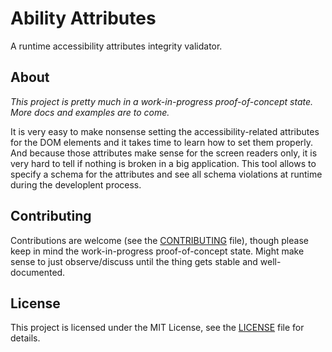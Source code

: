 # Ability Attributes

A runtime accessibility attributes integrity validator.

## About

*This project is pretty much in a work-in-progress proof-of-concept state. More docs and examples are to come.*

It is very easy to make nonsense setting the accessibility-related attributes for the DOM elements and it takes time to learn how to set them properly. And because those attributes make sense for the screen readers only, it is very hard to tell if nothing is broken in a big application. This tool allows to specify a schema for the attributes and see all schema violations at runtime during the developlent process.

## Contributing

Contributions are welcome (see the [CONTRIBUTING](./CONTRIBUTING.md) file), though please keep in mind the work-in-progress proof-of-concept state. Might make sense to just observe/discuss until the thing gets stable and well-documented.

## License
This project is licensed under the MIT License, see the [LICENSE](LICENSE) file for details.
